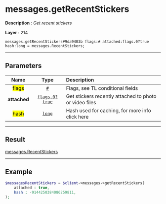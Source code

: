 # messages.getRecentStickers

**Description** : *Get recent stickers*

**Layer** : 214

```tl
messages.getRecentStickers#9da9403b flags:# attached:flags.0?true hash:long = messages.RecentStickers;
```

---

## Parameters

| Name | Type | Description |
| :---: | :---: | :--- |
| <mark>flags</mark> | [`#`](type/#) | Flags, see TL conditional fields |
| **attached** | [`flags.0?true`](type/true) | Get stickers recently attached to photo or video files |
| <mark>hash</mark> | [`long`](type/long) | Hash used for caching, for more info click here |

---

## Result

[messages.RecentStickers](type/messages.RecentStickers)

---

## Example

```php
$messagesRecentStickers = $client->messages->getRecentStickers(
	attached : true,
	hash : -9144250384086259811,
);
```